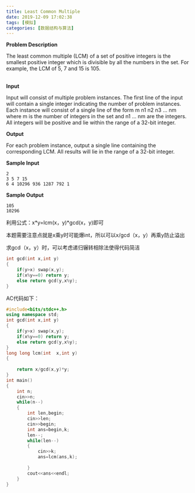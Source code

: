 ```yaml
---
title: Least Common Multiple
date: 2019-12-09 17:02:38
tags: [模拟]
categories: [数据结构与算法]
---
```


**Problem Description**

The least common multiple (LCM) of a set of positive integers is the smallest positive integer which is divisible by all the numbers in the set. For example, the LCM of 5, 7 and 15 is 105.<br><br>

 **Input**

Input will consist of multiple problem instances. The first line of the input will contain a single integer indicating the number of problem instances. Each instance will consist of a single line of the form m n1 n2 n3 ... nm where m is the number of integers in the set and n1 ... nm are the integers. All integers will be positive and lie within the range of a 32-bit integer.<br>

 **Output**

For each problem instance, output a single line containing the corresponding LCM. All results will lie in the range of a 32-bit integer.<br>

 **Sample Input**

```
2
3 5 7 15
6 4 10296 936 1287 792 1
```

 **Sample Output**

```
105
10296
```

 利用公式：x*y=lcm(x，y)*gcd(x，y)即可

本题需要注意点就是x乘y时可能爆int，所以可以x/gcd（x，y）再乘y防止溢出

求gcd（x，y）时，可以考虑递归辗转相除法使得代码简洁

```c++
int gcd(int x,int y)
{
	if(y>x) swap(x,y);
	if(x%y==0) return y;
	else return gcd(y,x%y);
}
```

AC代码如下：

```c++
#include<bits/stdc++.h>
using namespace std;
int gcd(int x,int y)
{
	if(y>x) swap(x,y);
	if(x%y==0) return y;
	else return gcd(y,x%y);
}
long long lcm(int  x,int y)
{
	
	return x/gcd(x,y)*y;
}
int main()
{
	int n;
	cin>>n;
	while(n--)
	{
		int len,begin;
		cin>>len;
		cin>>begin;
		int ans=begin,k;
		len--;
		while(len--)
		{
			cin>>k;
			ans=lcm(ans,k);
			
		}
		cout<<ans<<endl;
	}
}
```

